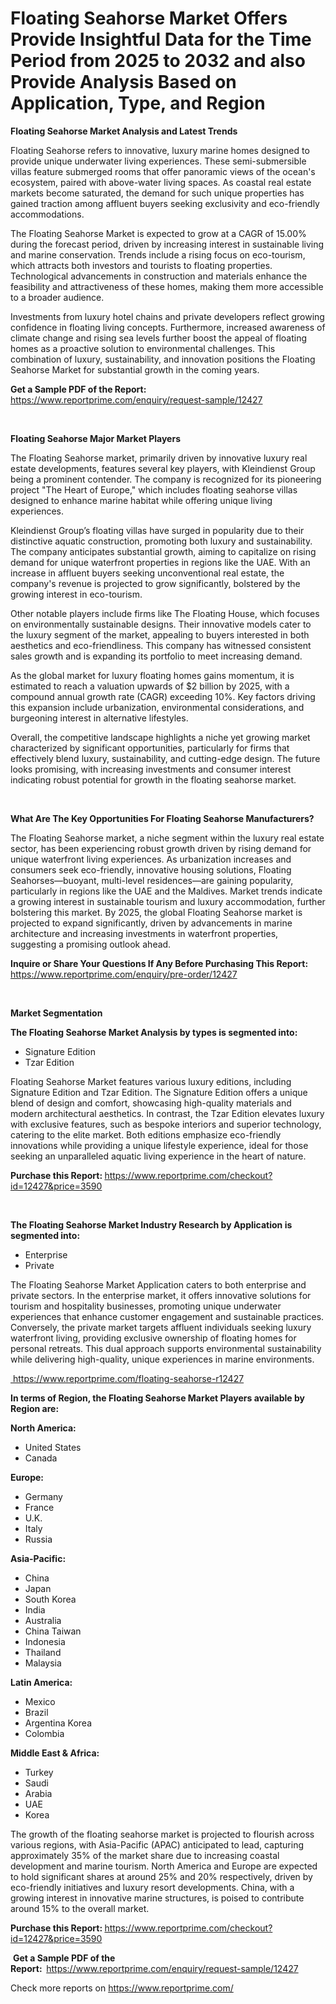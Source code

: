 <p><h1>Floating Seahorse Market Offers Provide Insightful Data for the Time Period from 2025 to 2032 and also Provide Analysis Based on Application, Type, and Region</h1></p><p><strong>Floating Seahorse Market Analysis and Latest Trends</strong></p>
<p><p>Floating Seahorse refers to innovative, luxury marine homes designed to provide unique underwater living experiences. These semi-submersible villas feature submerged rooms that offer panoramic views of the ocean's ecosystem, paired with above-water living spaces. As coastal real estate markets become saturated, the demand for such unique properties has gained traction among affluent buyers seeking exclusivity and eco-friendly accommodations.</p><p>The Floating Seahorse Market is expected to grow at a CAGR of 15.00% during the forecast period, driven by increasing interest in sustainable living and marine conservation. Trends include a rising focus on eco-tourism, which attracts both investors and tourists to floating properties. Technological advancements in construction and materials enhance the feasibility and attractiveness of these homes, making them more accessible to a broader audience.</p><p>Investments from luxury hotel chains and private developers reflect growing confidence in floating living concepts. Furthermore, increased awareness of climate change and rising sea levels further boost the appeal of floating homes as a proactive solution to environmental challenges. This combination of luxury, sustainability, and innovation positions the Floating Seahorse Market for substantial growth in the coming years.</p></p>
<p><strong>Get a Sample PDF of the Report:&nbsp;</strong> <a href="https://www.reportprime.com/enquiry/request-sample/12427?utm_campaign=3090&utm_medium=2&utm_source=Github&utm_content=ia&utm_term=18032025&utm_id=floating-seahorse">https://www.reportprime.com/enquiry/request-sample/12427</a></p>
<p>&nbsp;</p>
<p><strong>Floating Seahorse Major Market Players</strong></p>
<p><p>The Floating Seahorse market, primarily driven by innovative luxury real estate developments, features several key players, with Kleindienst Group being a prominent contender. The company is recognized for its pioneering project "The Heart of Europe," which includes floating seahorse villas designed to enhance marine habitat while offering unique living experiences.</p><p>Kleindienst Group’s floating villas have surged in popularity due to their distinctive aquatic construction, promoting both luxury and sustainability. The company anticipates substantial growth, aiming to capitalize on rising demand for unique waterfront properties in regions like the UAE. With an increase in affluent buyers seeking unconventional real estate, the company's revenue is projected to grow significantly, bolstered by the growing interest in eco-tourism.</p><p>Other notable players include firms like The Floating House, which focuses on environmentally sustainable designs. Their innovative models cater to the luxury segment of the market, appealing to buyers interested in both aesthetics and eco-friendliness. This company has witnessed consistent sales growth and is expanding its portfolio to meet increasing demand.</p><p>As the global market for luxury floating homes gains momentum, it is estimated to reach a valuation upwards of $2 billion by 2025, with a compound annual growth rate (CAGR) exceeding 10%. Key factors driving this expansion include urbanization, environmental considerations, and burgeoning interest in alternative lifestyles.</p><p>Overall, the competitive landscape highlights a niche yet growing market characterized by significant opportunities, particularly for firms that effectively blend luxury, sustainability, and cutting-edge design. The future looks promising, with increasing investments and consumer interest indicating robust potential for growth in the floating seahorse market.</p></p>
<p>&nbsp;</p>
<p><strong>What Are The Key Opportunities For Floating Seahorse Manufacturers?</strong></p>
<p><p>The Floating Seahorse market, a niche segment within the luxury real estate sector, has been experiencing robust growth driven by rising demand for unique waterfront living experiences. As urbanization increases and consumers seek eco-friendly, innovative housing solutions, Floating Seahorses—buoyant, multi-level residences—are gaining popularity, particularly in regions like the UAE and the Maldives. Market trends indicate a growing interest in sustainable tourism and luxury accommodation, further bolstering this market. By 2025, the global Floating Seahorse market is projected to expand significantly, driven by advancements in marine architecture and increasing investments in waterfront properties, suggesting a promising outlook ahead.</p></p>
<p><strong>Inquire or Share Your Questions If Any Before Purchasing This Report:</strong> <a href="https://www.reportprime.com/enquiry/pre-order/12427?utm_campaign=3090&utm_medium=2&utm_source=Github&utm_content=ia&utm_term=18032025&utm_id=floating-seahorse">https://www.reportprime.com/enquiry/pre-order/12427</a></p>
<p>&nbsp;</p>
<p><strong>Market Segmentation</strong></p>
<p><strong>The Floating Seahorse Market Analysis by types is segmented into:</strong></p>
<p><ul><li>Signature Edition</li><li>Tzar Edition</li></ul></p>
<p><p>Floating Seahorse Market features various luxury editions, including Signature Edition and Tzar Edition. The Signature Edition offers a unique blend of design and comfort, showcasing high-quality materials and modern architectural aesthetics. In contrast, the Tzar Edition elevates luxury with exclusive features, such as bespoke interiors and superior technology, catering to the elite market. Both editions emphasize eco-friendly innovations while providing a unique lifestyle experience, ideal for those seeking an unparalleled aquatic living experience in the heart of nature.</p></p>
<p><strong>Purchase this Report:&nbsp;</strong><a href="https://www.reportprime.com/checkout?id=12427&price=3590&utm_campaign=3090&utm_medium=2&utm_source=Github&utm_content=ia&utm_term=18032025&utm_id=floating-seahorse">https://www.reportprime.com/checkout?id=12427&price=3590</a></p>
<p>&nbsp;</p>
<p><strong>The Floating Seahorse Market Industry Research by Application is segmented into:</strong></p>
<p><ul><li>Enterprise</li><li>Private</li></ul></p>
<p><p>The Floating Seahorse Market Application caters to both enterprise and private sectors. In the enterprise market, it offers innovative solutions for tourism and hospitality businesses, promoting unique underwater experiences that enhance customer engagement and sustainable practices. Conversely, the private market targets affluent individuals seeking luxury waterfront living, providing exclusive ownership of floating homes for personal retreats. This dual approach supports environmental sustainability while delivering high-quality, unique experiences in marine environments.</p></p>
<p><a href="https://www.reportprime.com/floating-seahorse-r12427?utm_campaign=3090&utm_medium=2&utm_source=Github&utm_content=ia&utm_term=18032025&utm_id=floating-seahorse">&nbsp;https://www.reportprime.com/floating-seahorse-r12427</a></p>
<p><strong>In terms of Region, the Floating Seahorse Market Players available by Region are:</strong></p>
<p>
    <p> <strong> North America: </strong>
        <ul>
            <li>United States</li>
            <li>Canada</li>
        </ul>
        </p> 
    <p> <strong> Europe: </strong>
        <ul>
            <li>Germany</li>
            <li>France</li>
            <li>U.K.</li>
            <li>Italy</li>
            <li>Russia</li>
        </ul>
        </p> 
    <p> <strong> Asia-Pacific: </strong>
        <ul>
            <li>China</li>
            <li>Japan</li>
            <li>South Korea</li>
            <li>India</li>
            <li>Australia</li>
            <li>China Taiwan</li>
            <li>Indonesia</li>
            <li>Thailand</li>
            <li>Malaysia</li>
        </ul>
        </p> 
    <p> <strong> Latin America: </strong>
        <ul>
            <li>Mexico</li>
            <li>Brazil</li>
            <li>Argentina Korea</li>
            <li>Colombia</li>
        </ul>
        </p> 
    <p> <strong> Middle East & Africa: </strong>
        <ul>
            <li>Turkey</li>
            <li>Saudi</li>
            <li>Arabia</li>
            <li>UAE</li>
            <li>Korea</li>
        </ul>
    </p>
    </p>
<p><p>The growth of the floating seahorse market is projected to flourish across various regions, with Asia-Pacific (APAC) anticipated to lead, capturing approximately 35% of the market share due to increasing coastal development and marine tourism. North America and Europe are expected to hold significant shares at around 25% and 20% respectively, driven by eco-friendly initiatives and luxury resort developments. China, with a growing interest in innovative marine structures, is poised to contribute around 15% to the overall market.</p></p>
<p><strong>Purchase this Report: </strong><a href="https://www.reportprime.com/checkout?id=12427&price=3590&utm_campaign=3090&utm_medium=2&utm_source=Github&utm_content=ia&utm_term=18032025&utm_id=floating-seahorse">https://www.reportprime.com/checkout?id=12427&price=3590</a></p>
<p>&nbsp;<strong>Get a Sample PDF of the Report:&nbsp;&nbsp;</strong><a href="https://www.reportprime.com/enquiry/request-sample/12427?utm_campaign=3090&utm_medium=2&utm_source=Github&utm_content=ia&utm_term=18032025&utm_id=floating-seahorse">https://www.reportprime.com/enquiry/request-sample/12427</a></p>
<p><strong></strong></p>
<p>Check more reports on <a href="https://www.reportprime.com/?utm_campaign=3090&utm_medium=2&utm_source=Github&utm_content=ia&utm_term=18032025&utm_id=floating-seahorse">https://www.reportprime.com/</a></p>